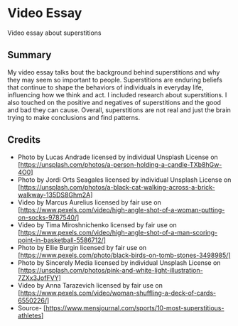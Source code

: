 # Video Essay
 Video essay about superstitions

## Summary
My video essay talks bout the background behind superstitions and why they may seem so important to people. 
Superstitions are enduring beliefs that continue to shape the behaviors of individuals in everyday life, 
influencing how we think and act. I included research about superstitions. I also touched on the positive and negatives of superstitions
and the good and bad they can cause. Overall, superstitions are not real and just the brain trying to make conclusions and find patterns.

## Credits
* Photo by Lucas Andrade licensed by individual Unsplash License on [https://unsplash.com/photos/a-person-holding-a-candle-TXb8hGw-4O0]
* Photo by Jordi Orts Seagales licensed by individual Unsplash License on [https://unsplash.com/photos/a-black-cat-walking-across-a-brick-walkway-135DS8Ghm2A]
* Video by Marcus Aurelius licensed by fair use on [https://www.pexels.com/video/high-angle-shot-of-a-woman-putting-on-socks-9787540/]
* Video by Tima Miroshnichenko licensed by fair use on [https://www.pexels.com/video/high-angle-shot-of-a-man-scoring-point-in-basketball-5586712/]
* Photo by Ellie Burgin licensed by fair use on [https://www.pexels.com/photo/black-birds-on-tomb-stones-3498985/]
* Photo by Sincerely Media licensed by individual Unsplash License on [https://unsplash.com/photos/pink-and-white-light-illustration-7ZXx3JofFVY]
* Video by Anna Tarazevich licensed by fair use on [https://www.pexels.com/video/woman-shuffling-a-deck-of-cards-6550226/]
* Source- [https://www.mensjournal.com/sports/10-most-superstitious-athletes]